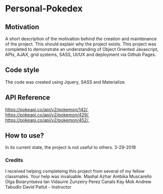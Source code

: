 # Personal-Pokedex

## Motivation
A short description of the motivation behind the creation and maintenance of the project. This should explain why the project exists.
This project was completed to demonstrate an understanding of Object Oriented Javascript, APIs, AJAX, grid systems, SASS, UI/UX and deployment via Github Pages.

## Code style
The code was created using Jquery, SASS and Materialize.

## API Reference
https://pokeapi.co/api/v2/pokemon/142/, 
https://pokeapi.co/api/v2/pokemon/429/, 
https://pokeapi.co/api/v2/pokemon/452/, 

## How to use?
In its current state, the project is not useful to others.  3-29-2018

### Credits
I received helping completeing this project from several of my fellow classmates. Your help was invaluable. 
Mashal Azhar
Ambika Muscarello
Olga Boiaryntseva
Ian Vidaurre
Zunzeiry Perez Canals
Kay Mok
Andrew Tabudlo
David Patlut - Instructor


